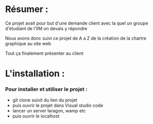 # Résumer :

Ce projet avait pour but d'une demande client avec la quel un groupe d'étudiant de l'IIM on devais y répondre  

Nous avons donc suivi ce projet de A a Z de la création de la chartre graphique au site web  

Tout ça finalement présenter au client 


# L'installation :

### Pour installer et utiliser le projet :

- git clone suivit du lien du projet
- puis ouvrir le projet dans Visual studio code
- lancer un server laragon, wamp etc 
- puis ouvrir le localhost


